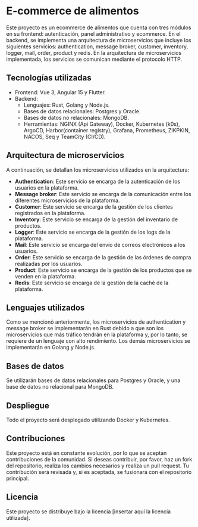 # E-commerce de alimentos

Este proyecto es un ecommerce de alimentos que cuenta con tres módulos en su frontend: autenticación, panel administrativo y ecommerce. En el backend, se implementa una arquitectura de microservicios que incluye los siguientes servicios: authentication, message broker, customer, inventory, logger, mail, order, product y redis. En la arquitectura de microservicios implementada, los servicios se comunican mediante el protocolo HTTP.

## Tecnologías utilizadas

- Frontend: Vue 3, Angular 15 y Flutter.
- Backend:
  - Lenguajes: Rust, Golang y Node.js.
  - Bases de datos relacionales: Postgres y Oracle.
  - Bases de datos no relacionales: MongoDB.
  - Herramientas: NGINX (Api Gateway), Docker, Kubernetes (k0s), ArgoCD, Harbor(container registry), Grafana, Prometheus, ZIKPKIN, NACOS, Seq y TeamCity (CI/CD).

## Arquitectura de microservicios

A continuación, se detallan los microservicios utilizados en la arquitectura:

- **Authentication**: Este servicio se encarga de la autenticación de los usuarios en la plataforma.
- **Message broker**: Este servicio se encarga de la comunicación entre los diferentes microservicios de la plataforma.
- **Customer**: Este servicio se encarga de la gestión de los clientes registrados en la plataforma.
- **Inventory**: Este servicio se encarga de la gestión del inventario de productos.
- **Logger**: Este servicio se encarga de la gestión de los logs de la plataforma.
- **Mail**: Este servicio se encarga del envío de correos electrónicos a los usuarios.
- **Order**: Este servicio se encarga de la gestión de las órdenes de compra realizadas por los usuarios.
- **Product**: Este servicio se encarga de la gestión de los productos que se venden en la plataforma.
- **Redis**: Este servicio se encarga de la gestión de la caché de la plataforma.

## Lenguajes utilizados

Como se mencionó anteriormente, los microservicios de authentication y message broker se implementarán en Rust debido a que son los microservicios que más tráfico tendrán en la plataforma y, por lo tanto, se requiere de un lenguaje con alto rendimiento. Los demás microservicios se implementarán en Golang y Node.js.

## Bases de datos

Se utilizarán bases de datos relacionales para Postgres y Oracle, y una base de datos no relacional para MongoDB.

## Despliegue

Todo el proyecto será desplegado utilizando Docker y Kubernetes.

## Contribuciones

Este proyecto está en constante evolución, por lo que se aceptan contribuciones de la comunidad. Si deseas contribuir, por favor, haz un fork del repositorio, realiza los cambios necesarios y realiza un pull request. Tu contribución será revisada y, si es aceptada, se fusionará con el repositorio principal.

## Licencia

Este proyecto se distribuye bajo la licencia [insertar aquí la licencia utilizada].
